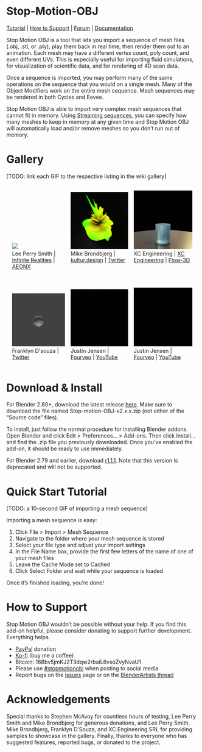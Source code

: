 # Stop-Motion-OBJ
[Tutorial](https://github.com/neverhood311/Stop-motion-OBJ/wiki#quick-start) | [How to Support](#how-to-support) | [Forum](https://blenderartists.org/t/stop-motion-obj-obj-stl-ply-sequence-importer/670105) | [Documentation](https://github.com/neverhood311/Stop-motion-OBJ/wiki)

Stop Motion OBJ is a tool that lets you import a sequence of mesh files (.obj, .stl, or .ply), play them back in real time, then render them out to an animation. Each mesh may have a different vertex count, poly count, and even different UVs. This is especially useful for importing fluid simulations, for visualization of scientific data, and for rendering of 4D scan data.

Once a sequence is imported, you may perform many of the same operations on the sequence that you would on a single mesh. Many of the Object Modifiers work on the entire mesh sequence. Mesh sequences may be rendered in both Cycles and Eevee.

Stop Motion OBJ is able to import very complex mesh sequences that cannot fit in memory. Using [Streaming sequences](https://github.com/neverhood311/Stop-motion-OBJ/wiki#streaming), you can specify how many meshes to keep in memory at any given time and Stop Motion OBJ will automatically load and/or remove meshes so you don’t run out of memory.


# Gallery
[TODO: link each GIF to the respective listing in the wiki gallery]
<div style="display: table; border-spacing: 15px;">
  <div style="display: table-row;">
    <div style="display: table-cell;">
      <img src="imgs/lee_perry_smith_256.gif"><br>
      Lee Perry Smith | <a href="https://ir-ltd.net/">Infinite Realities</a> | <a href="https://aeonx.com/">AEONX</a>
    </div>
    <div style="display: table-cell;">
      <img src="imgs/mike_brondbjerg_256.gif"><br>
      Mike Brondbjerg | <a href="http://www.kultur.design/">kultur.design</a> | <a href="https://twitter.com/mikebrondbjerg">Twitter</a>
    </div>
    <div style="display: table-cell;">
      <img src="imgs/water_splash_256.gif"><br>
      XC Engineering | <a href="https://www.xceng.com/en/">XC Engineering</a> | <a href="https://www.flow3d.com/">Flow-3D</a>
    </div>
  </div>
  <br/>
  <div style="display: table-row;">
    <div style="display: table-cell;">
      <img src="imgs/frank_dsouza_256.gif"><br>
      Franklyn D'souza | <a href="https://twitter.com/franklynd/status/1231625663095934977">Twitter</a>
    </div>
    <div style="display: table-cell;">
      <img src="imgs/day_107_256.gif"><br>
      Justin Jensen | <a href="https://www.researchgate.net/publication/325426062_Fourveo_Integration_of_4D_Animation_into_Conventional_3D_Animation_Workflows">Fourveo</a> | <a href="https://www.youtube.com/channel/UCHnTdtUrB1L_1Xyid8tyZPg">YouTube</a>
    </div>
    <div style="display: table-cell;">
      <img src="imgs/day_109_256.gif"><br>
      Justin Jensen | <a href="https://www.researchgate.net/publication/325426062_Fourveo_Integration_of_4D_Animation_into_Conventional_3D_Animation_Workflows">Fourveo</a> | <a href="https://www.youtube.com/channel/UCHnTdtUrB1L_1Xyid8tyZPg">YouTube</a>
    </div>
  </div>
</div>


# Download & Install
For Blender 2.80+, download the latest release [here](https://github.com/neverhood311/Stop-motion-OBJ/releases/latest). Make sure to download the file named Stop-motion-OBJ-v2.x.x.zip (not either of the “Source code” files).

To install, just follow the normal procedure for installing Blender addons. Open Blender and click Edit > Preferences... > Add-ons. Then click Install… and find the .zip file you previously downloaded. Once you’ve enabled the add-on, it should be ready to use immediately.

For Blender 2.79 and earlier, download [r1.1.1](https://github.com/neverhood311/Stop-motion-OBJ/releases/tag/0.2.79.2). Note that this version is deprecated and will not be supported.

# Quick Start Tutorial
[TODO: a 10-second GIF of importing a mesh sequence]

Importing a mesh sequence is easy:
1. Click File > Import > Mesh Sequence
1. Navigate to the folder where your mesh sequence is stored
1. Select your file type and adjust your import settings
1. In the File Name box, provide the first few letters of the name of one of your mesh files
1. Leave the Cache Mode set to Cached
1. Click Select Folder and wait while your sequence is loaded

Once it’s finished loading, you’re done!

# How to Support
Stop Motion OBJ wouldn’t be possible without your help. If you find this add-on helpful, please consider donating to support further development. Everything helps.

- [PayPal](https://www.paypal.com/justinj) donation
- [Ko-fi](https://ko-fi.com/stopmotionobj) (buy me a coffee)
- Bitcoin: 16Bbv5jmKJ2T3dqw2rbaiL6vsoZvyNvaU1
- Please use [#stopmotionobj](https://twitter.com/search?q=%23stopmotionobj&src=typed_query) when posting to social media
- Report bugs on the [issues](https://github.com/neverhood311/Stop-motion-OBJ/issues) page or on the [BlenderArtists thread](https://blenderartists.org/t/stop-motion-obj-obj-stl-ply-sequence-importer/670105)

# Acknowledgements
Special thanks to Stephen McAvoy for countless hours of testing, Lee Perry Smith and Mike Brondbjerg for generous donations, and Lee Perry Smith, Mike Brondbjerg, Franklyn D’Souza, and XC Engineering SRL for providing samples to showcase in the gallery. Finally, thanks to everyone who has suggested features, reported bugs, or donated to the project.

